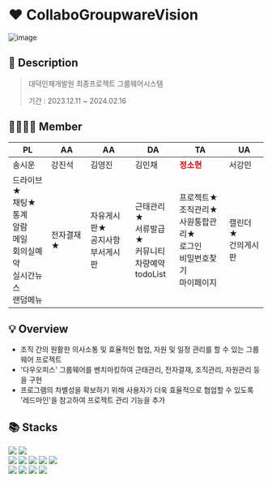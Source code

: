 # ♥️ CollaboGroupwareVision
![image](https://github.com/sohyeon67/CollaboGroupwareVision/assets/77038550/57033af7-aa07-4969-9624-ce8b2cc48e1f)

## 📝 Description
> 대덕인재개발원 최종프로젝트 그룹웨어시스템
> 
> 기간 : 2023.12.11 ~ 2024.02.16

## 👨‍👩‍👧‍👦 Member
|PL|AA|AA|DA|TA|UA|
|---|---|---|---|---|---|
|송시운|강진석|김영진|김민채|<span style="color:red">**정소현**</span>|서강민|
|드라이브★<br>채팅★<br>통계<br>알람<br>메일<br>회의실예약<br>실시간뉴스<br>랜덤메뉴|전자결재★|자유게시판★<br>공지사항<br>부서게시판|근태관리★<br>서류발급★<br>커뮤니티<br>차량예약<br>todoList|프로젝트★<br>조직관리★<br>사원통합관리★<br>로그인<br>비밀번호찾기<br>마이페이지|캘린더★<br>건의게시판|

## 💡 Overview
- 조직 간의 원활한 의사소통 및 효율적인 협업, 자원 및 일정 관리를 할 수 있는 그룹웨어 프로젝트
- '다우오피스' 그룹웨어를 벤치마킹하여 근태관리, 전자결재, 조직관리, 자원관리 등을 구현
- 프로그램의 차별성을 확보하기 위해 사용자가 더욱 효율적으로 협업할 수 있도록 '레드마인'을 참고하여 프로젝트 관리 기능을 추가

## 📚 Stacks
<div>
  <img src="https://img.shields.io/badge/JAVA-007396?style=flat-square&logo=java&logoColor=white">
  <img src="https://img.shields.io/badge/Spring-6DB33F?style=flat-square&logo=Spring&logoColor=white"/>
  <br/>
  <img src="https://img.shields.io/badge/HTML5-E34F26?style=flat-square&logo=HTML5&logoColor=white"/>
  <img src="https://img.shields.io/badge/CSS-1572B6?style=flat-square&logo=CSS3&logoColor=white"/>
  <img src="https://img.shields.io/badge/JavaScript-F7DF1E?style=flat-square&logo=JavaScript&logoColor=white"/>
  <img src="https://img.shields.io/badge/jQuery-0769AD?style=flat-square&logo=jQuery&logoColor=white"/>
  <img src="https://img.shields.io/badge/Bootstrap-7952B3?style=flat-square&logo=Bootstrap&logoColor=white"/>
  <br/>
  <img src="https://img.shields.io/badge/Oracle-F80000?style=flat-square&logo=Oracle&logoColor=white"/>
  <img src="https://img.shields.io/badge/Eclipse IDE-2C2255?style=flat-square&logo=Eclipse IDE&logoColor=white"/>
  <img src="https://img.shields.io/badge/Apache Tomcat-F8DC75?style=flat-square&logo=Apache Tomcat&logoColor=black"/>
  <img src="https://img.shields.io/badge/Redmine-B32024?style=flat-square&logo=Redmine&logoColor=white"/>
</div>
